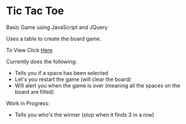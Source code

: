 # Tic Tac Toe
Basic Game using JavaScript and JQuery

Uses a table to create the board game.

To View Click [Here](http://codepen.io/christinepham/full/WRgMrV)

Currently does the following:
- Tells you if a space has been selected
- Let's you restart the game (will clear the board)
- Will alert you when the game is over (meaning all the spaces on the board are filled)

Work in Progress:
- Tells you who's the winner (stop when it finds 3 in a row)
